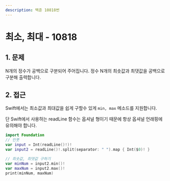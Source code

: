 ```yaml
---
description: 백준 10818번
---
```


# 최소, 최대 - 10818

## 1. 문제&#x20;

N개의 정수가 공백으로 구분되어 주어집니다. 정수 N개의 최솟값과 최댓값을 공백으로 구분해 출력합니다.

## 2. 접근

Swift에서는 최소값과 최대값을 쉽게 구할수 있게 `min, max` 메소드를 지원합니다.

단 Swift에서 사용하는 readLine 함수는 옵셔널 형이기 때문에 항상 옵셔널 언래핑에 유의해야 합니다.

```swift
import Foundation
// 인풋
var input = Int(readLine()!)!
var input2 = readLine()!.split(separator: " ").map { Int($0)! }

// 최솟값, 최댓값 구하기
var minNum = input2.min()!
var maxNum = input2.max()!
print(minNum, maxNum)

```



